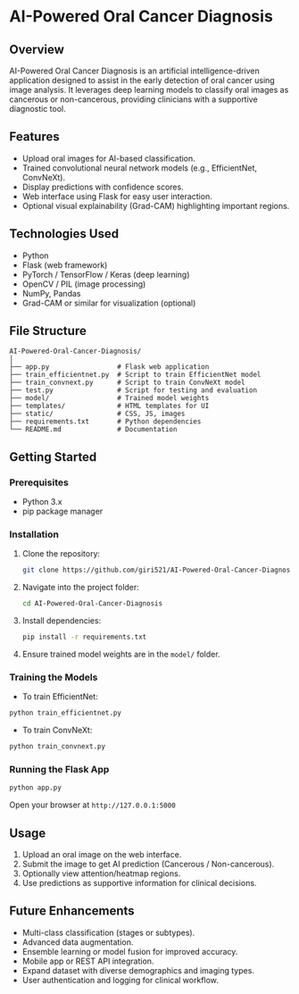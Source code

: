 # AI-Powered Oral Cancer Diagnosis

## Overview

AI-Powered Oral Cancer Diagnosis is an artificial intelligence-driven application designed to assist in the early detection of oral cancer using image analysis. It leverages deep learning models to classify oral images as cancerous or non-cancerous, providing clinicians with a supportive diagnostic tool.

## Features

* Upload oral images for AI-based classification.
* Trained convolutional neural network models (e.g., EfficientNet, ConvNeXt).
* Display predictions with confidence scores.
* Web interface using Flask for easy user interaction.
* Optional visual explainability (Grad-CAM) highlighting important regions.

## Technologies Used

* Python
* Flask (web framework)
* PyTorch / TensorFlow / Keras (deep learning)
* OpenCV / PIL (image processing)
* NumPy, Pandas
* Grad-CAM or similar for visualization (optional)

## File Structure

```
AI-Powered-Oral-Cancer-Diagnosis/
│
├── app.py                 # Flask web application
├── train_efficientnet.py  # Script to train EfficientNet model
├── train_convnext.py      # Script to train ConvNeXt model
├── test.py                # Script for testing and evaluation
├── model/                 # Trained model weights
├── templates/             # HTML templates for UI
├── static/                # CSS, JS, images
├── requirements.txt       # Python dependencies
└── README.md              # Documentation
```

## Getting Started

### Prerequisites

* Python 3.x
* pip package manager

### Installation

1. Clone the repository:

   ```bash
   git clone https://github.com/giri521/AI-Powered-Oral-Cancer-Diagnosis.git
   ```
2. Navigate into the project folder:

   ```bash
   cd AI-Powered-Oral-Cancer-Diagnosis
   ```
3. Install dependencies:

   ```bash
   pip install -r requirements.txt
   ```
4. Ensure trained model weights are in the `model/` folder.

### Training the Models

* To train EfficientNet:

```bash
python train_efficientnet.py
```

* To train ConvNeXt:

```bash
python train_convnext.py
```

### Running the Flask App

```bash
python app.py
```

Open your browser at `http://127.0.0.1:5000`

## Usage

1. Upload an oral image on the web interface.
2. Submit the image to get AI prediction (Cancerous / Non-cancerous).
3. Optionally view attention/heatmap regions.
4. Use predictions as supportive information for clinical decisions.

## Future Enhancements

* Multi-class classification (stages or subtypes).
* Advanced data augmentation.
* Ensemble learning or model fusion for improved accuracy.
* Mobile app or REST API integration.
* Expand dataset with diverse demographics and imaging types.
* User authentication and logging for clinical workflow.


